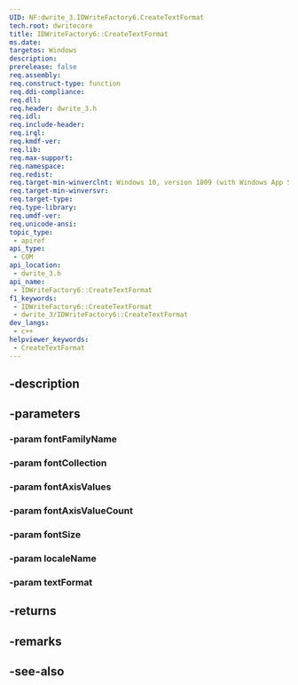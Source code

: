 ```yaml
---
UID: NF:dwrite_3.IDWriteFactory6.CreateTextFormat
tech.root: dwritecore
title: IDWriteFactory6::CreateTextFormat
ms.date: 
targetos: Windows
description: 
prerelease: false
req.assembly: 
req.construct-type: function
req.ddi-compliance: 
req.dll: 
req.header: dwrite_3.h
req.idl: 
req.include-header: 
req.irql: 
req.kmdf-ver: 
req.lib: 
req.max-support: 
req.namespace: 
req.redist: 
req.target-min-winverclnt: Windows 10, version 1809 (with Windows App SDK 0.5 or later)
req.target-min-winversvr: 
req.target-type: 
req.type-library: 
req.umdf-ver: 
req.unicode-ansi: 
topic_type:
 - apiref
api_type:
 - COM
api_location:
 - dwrite_3.h
api_name:
 - IDWriteFactory6::CreateTextFormat
f1_keywords:
 - IDWriteFactory6::CreateTextFormat
 - dwrite_3/IDWriteFactory6::CreateTextFormat
dev_langs:
 - c++
helpviewer_keywords:
 - CreateTextFormat
---
```


## -description

## -parameters

### -param fontFamilyName

### -param fontCollection

### -param fontAxisValues

### -param fontAxisValueCount

### -param fontSize

### -param localeName

### -param textFormat

## -returns

## -remarks

## -see-also


